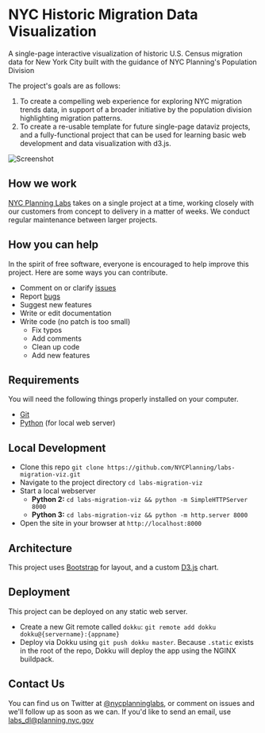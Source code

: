 # NYC Historic Migration Data Visualization

A single-page interactive visualization of historic U.S. Census migration data for New York City built with the guidance of NYC Planning's Population Division

The project's goals are as follows:

1. To create a compelling web experience for exploring NYC migration trends data, in support of a broader initiative by the population division highlighting migration patterns.
2. To create a re-usable template for future single-page dataviz projects, and a fully-functional project that can be used for learning basic web development and data visualization with d3.js.

![Screenshot](https://user-images.githubusercontent.com/409279/34007018-5b13c2d6-e0ce-11e7-9bee-3758de78890d.png)

## How we work

[NYC Planning Labs](https://planninglabs.nyc) takes on a single project at a time, working closely with our customers from concept to delivery in a matter of weeks.  We conduct regular maintenance between larger projects.  

## How you can help

In the spirit of free software, everyone is encouraged to help improve this project.  Here are some ways you can contribute.

- Comment on or clarify [issues](https://github.com/NYCPlanning/labs-migration-viz/issues)
- Report [bugs](https://github.com/NYCPlanning/labs-migration-viz/labels/bug)
- Suggest new features
- Write or edit documentation
- Write code (no patch is too small)
  - Fix typos
  - Add comments
  - Clean up code
  - Add new features

## Requirements

You will need the following things properly installed on your computer.

* [Git](https://git-scm.com/)
* [Python](https://www.python.org/) (for local web server)

## Local Development

- Clone this repo `git clone https://github.com/NYCPlanning/labs-migration-viz.git`
- Navigate to the project directory `cd labs-migration-viz`
- Start a local webserver
  - **Python 2:** `cd labs-migration-viz && python -m SimpleHTTPServer 8000`
  - **Python 3:** `cd labs-migration-viz && python -m http.server 8000`
- Open the site in your browser at `http://localhost:8000`

## Architecture

This project uses [Bootstrap](https://getbootstrap.com/) for layout, and a custom [D3.js](https://d3js.org/) chart. 

## Deployment

This project can be deployed on any static web server. 

- Create a new Git remote called `dokku`: `git remote add dokku dokku@{servername}:{appname}`
- Deploy via Dokku using `git push dokku master`. Because `.static` exists in the root of the repo, Dokku will deploy the app using the NGINX buildpack. 

## Contact Us

You can find us on Twitter at [@nycplanninglabs](https://twitter.com/nycplanninglabs), or comment on issues and we'll follow up as soon as we can. If you'd like to send an email, use [labs_dl@planning.nyc.gov](mailto:labs_dl@planning.nyc.gov)
